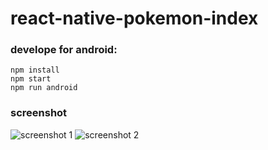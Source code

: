 # react-native-pokemon-index

### develope for android:
```
npm install
npm start
npm run android
```

### screenshot
![screenshot 1](https://github.com/sakuxz/react-native-pokemon-index/blob/master/screenshot/1.jpg?raw=true)
![screenshot 2](https://github.com/sakuxz/react-native-pokemon-index/blob/master/screenshot/2.jpg?raw=true)
